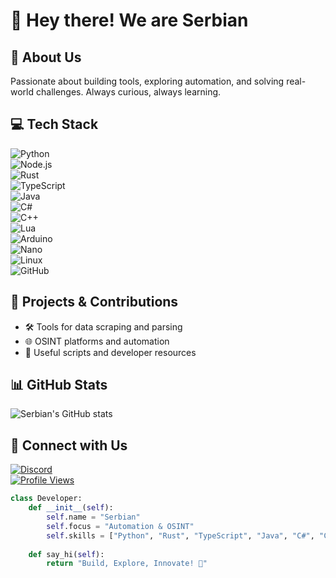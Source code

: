 # 👋 Hey there! We are Serbian 

## 🚀 About Us
Passionate about building tools, exploring automation, and solving real-world challenges. Always curious, always learning.  

## 💻 Tech Stack
![Python](https://img.shields.io/badge/Python-3776AB?style=for-the-badge&logo=python&logoColor=white)  
![Node.js](https://img.shields.io/badge/Node.js-339933?style=for-the-badge&logo=nodedotjs&logoColor=white)  
![Rust](https://img.shields.io/badge/Rust-000000?style=for-the-badge&logo=rust&logoColor=white)  
![TypeScript](https://img.shields.io/badge/TypeScript-3178C6?style=for-the-badge&logo=typescript&logoColor=white)  
![Java](https://img.shields.io/badge/Java-007396?style=for-the-badge&logo=java&logoColor=white)  
![C#](https://img.shields.io/badge/C%23-239120?style=for-the-badge&logo=csharp&logoColor=white)  
![C++](https://img.shields.io/badge/C++-00599C?style=for-the-badge&logo=cplusplus&logoColor=white)  
![Lua](https://img.shields.io/badge/Lua-2C2D72?style=for-the-badge&logo=lua&logoColor=white)  
![Arduino](https://img.shields.io/badge/Arduino-00979D?style=for-the-badge&logo=arduino&logoColor=white)  
![Nano](https://img.shields.io/badge/Nano-4A90E2?style=for-the-badge&logo=gnu&logoColor=white)  
![Linux](https://img.shields.io/badge/Linux-FCC624?style=for-the-badge&logo=linux&logoColor=black)  
![GitHub](https://img.shields.io/badge/GitHub-100000?style=for-the-badge&logo=github&logoColor=white)  

## 🔧 Projects & Contributions
- 🛠️ Tools for data scraping and parsing  
- 🌐 OSINT platforms and automation  
- 📂 Useful scripts and developer resources  

## 📊 GitHub Stats
![Serbian's GitHub stats](https://github-readme-stats.vercel.app/api?username=Serbian1337&show_icons=true&theme=radical) 

## 🤝 Connect with Us
[![Discord](https://img.shields.io/badge/Discord-7289DA?style=for-the-badge&logo=discord&logoColor=white)](https://discord.gg/yourdiscord)  
[![Profile Views](https://moe-counter.glitch.me/get/@:Serbian)](https://github.com/Serbian1337)  

```python
class Developer:
    def __init__(self):
        self.name = "Serbian" 
        self.focus = "Automation & OSINT"
        self.skills = ["Python", "Rust", "TypeScript", "Java", "C#", "C++", "Lua", "Arduino", "Nano", "Linux"]
    
    def say_hi(self):
        return "Build, Explore, Innovate! 🚀"
